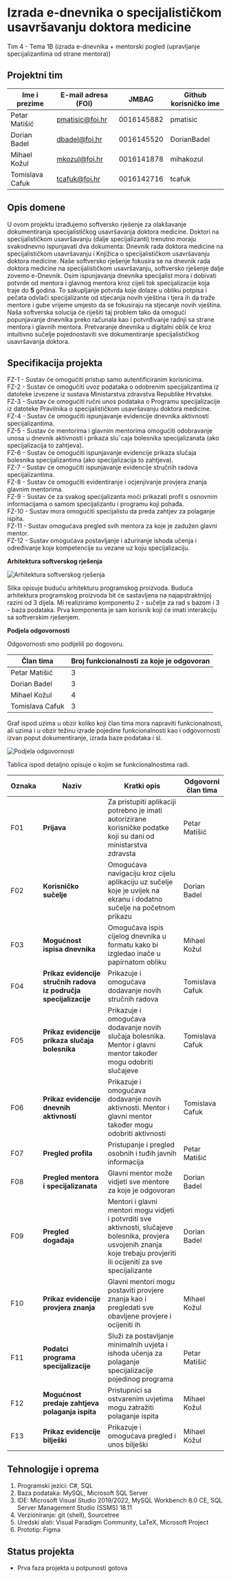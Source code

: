 # Izrada e-dnevnika o specijalističkom usavršavanju doktora medicine
Tim 4 - Tema 1B (izrada e-dnevnika + mentorski pogled (upravljanje specijalizantima od strane mentora))

## Projektni tim
Ime i prezime | E-mail adresa (FOI) | JMBAG | Github korisničko ime
------------  | ------------------- | ----- | ---------------------
Petar Matišić | pmatisic@foi.hr | 0016145882 | pmatisic
Dorian Badel | dbadel@foi.hr | 0016145520 | DorianBadel
Mihael Kožul | mkozul@foi.hr | 0016141878 | mihakozul
Tomislava Cafuk | tcafuk@foi.hr | 0016142716 | tcafuk

## Opis domene
U ovom projektu izrađujemo softversko rješenje za olakšavanje dokumentiranja specijalističkog usavršavanja doktora medicine. Doktori na specijalističkom usavršavanju (dalje specijalizanti) trenutno moraju svakodnevno ispunjavati dva dokumenta: Dnevnik rada doktora medicine na specijalističkom usavršavanju i Knjižica o specijalističkom usavršavanju doktora medicine. Naše softversko rješenje fokusira se na dnevnik rada doktora medicine na specijalističkom usavršavanju, softversko rješenje dalje zovemo e-Dnevnik. Osim ispunjavanja dnevnika specijalist mora i dobivati potvrde od mentora i glavnog mentora kroz cijeli tok specijalizacije koja traje do **5** godina. To sakupljanje potvrda koje dolaze u obliku potpisa i pečata odvlači specijalizante od stjecanja novih vještina i tjera ih da traže mentore i gube vrijeme umjesto da se fokusiraju na stjecanje novih vještina. Naša softverska solucija će riješiti taj problem tako da omogući popunjavanje dnevnika preko računala kao i potvrđivanje radnji sa strane mentora i glavnih mentora. Pretvaranje dnevnika u digitalni oblik će kroz intuitivno sučelje pojednostaviti sve dokumentiranje specijalističkog usavršavanja doktora.

## Specifikacija projekta
 
FZ-1 - Sustav će omogućiti pristup samo autentificiranim korisnicima.  
FZ-2 - Sustav će omogućiti uvoz podataka o odobrenim specijalizantima iz datoteke izvezene iz sustava Ministarstva zdravstva Republike Hrvatske.  
FZ-3 - Sustav će omogućiti ručni unos podataka o Programu specijalizacije iz datoteke Pravilnika o specijalističkom usavršavanju doktora medicine.  
FZ-4 - Sustav će omogućiti ispunjavanje evidencije dnevnika aktivnosti specijalizantima.  
FZ-5 - Sustav će mentorima i glavnim mentorima omogućiti odobravanje unosa u dnevnik aktivnosti i prikaza sluˇcaja bolesnika specijalizanata (ako specijalizacija
to zahtjeva).  
FZ-6 - Sustav će omogućiti ispunjavanje evidencije prikaza slučaja bolesnika specijalizantima (ako specijalizacija to zahtjeva).  
FZ-7 - Sustav će omogućiti ispunjavanje evidencije stručnih radova specijalizantima.  
FZ-8 - Sustav će omogućiti evidentiranje i ocjenjivanje provjera znanja glavnim mentorima.  
FZ-9 - Sustav će za svakog specijalizanta moći prikazati profil s osnovnim informacijama o samom specijalizantu i programu koji pohađa.  
FZ-10 - Sustav mora omogućiti specijalistu da preda zahtjev za polaganje ispita.  
FZ-11 - Sustav omogućava pregled svih mentora za koje je zadužen glavni mentor.  
FZ-12 - Sustav omogućava postavljanje i ažuriranje ishoda učenja i određivanje koje kompetencije su vezane uz koju specijalizaciju.  

**Arhitektura softverskog rješenja**

![Arhitektura softverskog rješenja](https://user-images.githubusercontent.com/101052235/167015149-c0dd2f4e-f658-488c-a28e-82893dd77465.png)

Slika opisuje buduću arhitekturu programskog proizvoda. Buduća arhitektura programskog proizvoda bit će sastavljena na najapstraktnijoj razini od 3 dijela. Mi realiziramo komponentu 2 - sučelje za rad s bazom i 3 - baza podataka. Prva komponenta je sam korisnik koji će imati interakciju sa softverskim rješenjem.

**Podjela odgovornosti** 

Odgovornosti smo podijelili po dogovoru. 

Član tima | Broj funkcionalnosti za koje je odgovoran
--------- | -----------------------------------------
Petar Matišić | 3
Dorian Badel | 3
Mihael Kožul | 4
Tomislava Cafuk | 3

Graf ispod uzima u obzir koliko koji član tima mora napraviti funkcionalnosti, ali uzima i u obzir težinu izrade pojedine funkcionalnosti kao i odgovornosti izvan poput dokumentiranje, izrada baze podataka i sl.

![Podjela odgovornosti](https://user-images.githubusercontent.com/101052235/167015682-cc48c130-504d-4501-8ec0-74034c52150f.png)

Tablica ispod detaljno opisuje o kojim se funkcionalnostima radi.

Oznaka | Naziv | Kratki opis | Odgovorni član tima
------ | ----- | ----------- | -------------------
F01 | **Prijava** | Za pristupiti aplikaciji potrebno je imati autorizirane korisničke podatke koji su dani od ministarstva zdravsta | Petar Matišić
F02 | **Korisničko sučelje** | Omogućava navigaciju kroz cijelu aplikaciju uz sučelje koje je uvijek na ekranu i dodatno sučelje na početnom prikazu  | Dorian Badel
F03 | **Mogućnost ispisa dnevnika** | Omogućava ispis cijelog dnevnika u formatu kako bi izgledao inače u papirnatom obliku | Mihael Kožul
F04 | **Prikaz evidencije stručnih radova iz područja specijalizacije** | Prikazuje i omogućava dodavanje novih stručnih radova | Tomislava Cafuk
F05 | **Prikaz evidencije prikaza slučaja bolesnika** | Prikazuje i omogućava dodavanje novih slučaja bolesnika. Mentor i glavni mentor također mogu odobriti slučajeve | Tomislava Cafuk
F06 | **Prikaz evidencije dnevnih aktivnosti** | Prikazuje i omogućava dodavanje novih aktivnosti. Mentor i glavni mentor također mogu odobriti aktivnosti  | Tomislava Cafuk
F07 | **Pregled profila** | Pristupanje i pregled osobnih i tuđih javnih informacija | Petar Matišić
F08 | **Pregled mentora i specijalizanata** | Glavni mentor može vidjeti sve mentore za koje je odgovoran | Dorian Badel
F09 | **Pregled događaja** | Mentori i glavni mentori mogu vidjeti i potvrditi sve aktivnosti, slučajeve bolesnika, provjera usvojenih znanja koje trebaju provjeriti ili ocijeniti za sve specijalizante | Dorian Badel
F10 | **Prikaz evidencije provjera znanja** | Glavni mentori mogu postaviti provjere znanja kao i pregledati sve obavljene provjere i ocijeniti ih | Mihael Kožul
F11 | **Podatci programa specijalizacije** | Služi za postavljanje minimalnih uvjeta i ishoda učenja za polaganje specijalizacije pojedinog programa | Petar Matišić
F12 | **Mogućnost predaje zahtjeva polaganja ispita** | Pristupnici sa ostvarenim uvjetima mogu zatražiti polaganje ispita | Mihael Kožul
F13 | **Prikaz evidencije bilješki** | Prikazuje i omogućava pregled i unos bilješki | Mihael Kožul

## Tehnologije i oprema
1. Programski jezici: C#, SQL
2. Baza podataka: MySQL, Microsoft SQL Server
3. IDE: Microsoft Visual Studio 2019/2022, MySQL Workbench 8.0 CE, SQL Server Management Studio (SSMS) 18.11
4. Verzioniranje: git (shell), Sourcetree
5. Uredski alati: Visual Paradigm Community, LaTeX, Microsoft Project
6. Prototip: Figma

## Status projekta
- Prva faza projekta u potpunosti gotova
